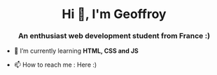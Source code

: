 <h1 align="center">Hi 👋, I'm Geoffroy</h1>
<h3 align="center">An enthusiast web development student from France :)</h3>

- 🌱 I’m currently learning **HTML, CSS and JS**

- 📫 How to reach me : Here :)



<!---
Jojoaventurier/Jojoaventurier is a ✨ special ✨ repository because its `README.md` (this file) appears on your GitHub profile.
You can click the Preview link to take a look at your changes.
--->
